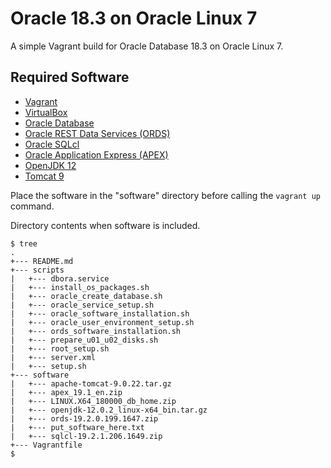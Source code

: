 # Oracle 18.3 on Oracle Linux 7

A simple Vagrant build for Oracle Database 18.3 on Oracle Linux 7.

## Required Software

* [Vagrant](https://www.vagrantup.com/downloads.html)
* [VirtualBox](https://www.virtualbox.org/wiki/Downloads)
* [Oracle Database](https://www.oracle.com/technetwork/database/enterprise-edition/downloads/oracle18c-linux-180000-5022980.html)
* [Oracle REST Data Services (ORDS)](https://www.oracle.com/technetwork/developer-tools/rest-data-services/downloads/index.html)
* [Oracle SQLcl](https://www.oracle.com/technetwork/developer-tools/sqlcl/downloads/index.html)
* [Oracle Application Express (APEX)](https://www.oracle.com/technetwork/developer-tools/apex/downloads/index.html)
* [OpenJDK 12](http://jdk.java.net/12/)
* [Tomcat 9](https://tomcat.apache.org/download-90.cgi)

Place the software in the "software" directory before calling the `vagrant up` command.

Directory contents when software is included.

```
$ tree
.
+--- README.md
+--- scripts
|   +--- dbora.service
|   +--- install_os_packages.sh
|   +--- oracle_create_database.sh
|   +--- oracle_service_setup.sh
|   +--- oracle_software_installation.sh
|   +--- oracle_user_environment_setup.sh
|   +--- ords_software_installation.sh
|   +--- prepare_u01_u02_disks.sh
|   +--- root_setup.sh
|   +--- server.xml
|   +--- setup.sh
+--- software
|   +--- apache-tomcat-9.0.22.tar.gz
|   +--- apex_19.1_en.zip
|   +--- LINUX.X64_180000_db_home.zip
|   +--- openjdk-12.0.2_linux-x64_bin.tar.gz
|   +--- ords-19.2.0.199.1647.zip
|   +--- put_software_here.txt
|   +--- sqlcl-19.2.1.206.1649.zip
+--- Vagrantfile
$
```